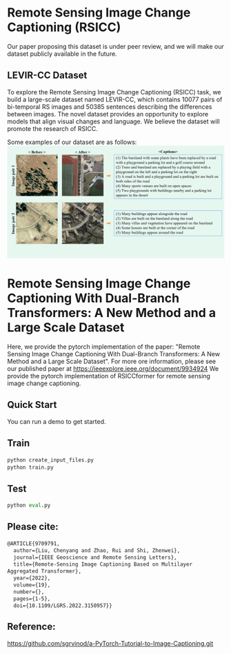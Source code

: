 # Remote Sensing Image Change Captioning (RSICC)

Our paper proposing this dataset is under peer review, and we will make our dataset publicly available in the future.

## LEVIR-CC Dataset
To explore the Remote Sensing Image Change Captioning (RSICC) task, we build a large-scale dataset named LEVIR-CC, which contains 10077 pairs of bi-temporal RS images and 50385 sentences describing the differences between images. The novel dataset provides an opportunity to explore models that align visual changes and language. We believe the dataset will promote the research of RSICC. 

Some examples of our dataset are as follows:
![Image text](Example/Example.png)

# Remote Sensing Image Change Captioning With Dual-Branch Transformers: A New Method and a Large Scale Dataset
Here, we provide the pytorch implementation of the paper: "Remote Sensing Image Change Captioning With Dual-Branch Transformers: A New Method and a Large Scale Dataset". 
For more ore information, please see our published paper at https://ieeexplore.ieee.org/document/9934924
We provide the pytorch implementation of RSICCformer for remote sensing image change captioning.

## Quick Start
You can run a demo to get started.

## Train
```python
python create_input_files.py
python train.py
```
## Test
```python
python eval.py
```

## Please cite: 
```
@ARTICLE{9709791,
  author={Liu, Chenyang and Zhao, Rui and Shi, Zhenwei},
  journal={IEEE Geoscience and Remote Sensing Letters}, 
  title={Remote-Sensing Image Captioning Based on Multilayer Aggregated Transformer}, 
  year={2022},
  volume={19},
  number={},
  pages={1-5},
  doi={10.1109/LGRS.2022.3150957}}
```
## Reference:
https://github.com/sgrvinod/a-PyTorch-Tutorial-to-Image-Captioning.git


